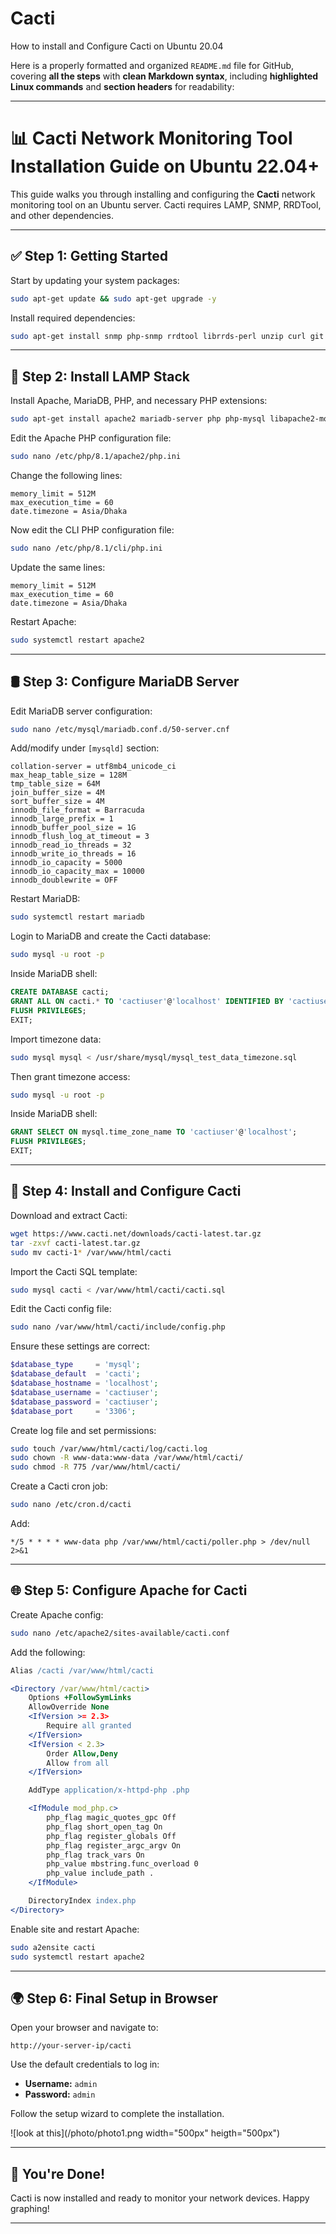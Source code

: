 # Cacti
How to install and Configure Cacti on Ubuntu 20.04


Here is a properly formatted and organized `README.md` file for GitHub, covering **all the steps** with **clean Markdown syntax**, including **highlighted Linux commands** and **section headers** for readability:

---

# 📊 Cacti Network Monitoring Tool Installation Guide on Ubuntu 22.04+

This guide walks you through installing and configuring the **Cacti** network monitoring tool on an Ubuntu server. Cacti requires LAMP, SNMP, RRDTool, and other dependencies.

---

## ✅ Step 1: Getting Started

Start by updating your system packages:

```bash
sudo apt-get update && sudo apt-get upgrade -y
```

Install required dependencies:

```bash
sudo apt-get install snmp php-snmp rrdtool librrds-perl unzip curl git gnupg2 -y
```

---

## 🧱 Step 2: Install LAMP Stack

Install Apache, MariaDB, PHP, and necessary PHP extensions:

```bash
sudo apt-get install apache2 mariadb-server php php-mysql libapache2-mod-php php-xml php-ldap php-mbstring php-gd php-gmp -y
```

Edit the Apache PHP configuration file:

```bash
sudo nano /etc/php/8.1/apache2/php.ini
```

Change the following lines:

```
memory_limit = 512M
max_execution_time = 60
date.timezone = Asia/Dhaka
```

Now edit the CLI PHP configuration file:

```bash
sudo nano /etc/php/8.1/cli/php.ini
```

Update the same lines:

```
memory_limit = 512M
max_execution_time = 60
date.timezone = Asia/Dhaka
```

Restart Apache:

```bash
sudo systemctl restart apache2
```

---

## 🛢️ Step 3: Configure MariaDB Server

Edit MariaDB server configuration:

```bash
sudo nano /etc/mysql/mariadb.conf.d/50-server.cnf
```

Add/modify under `[mysqld]` section:

```
collation-server = utf8mb4_unicode_ci
max_heap_table_size = 128M
tmp_table_size = 64M
join_buffer_size = 4M
sort_buffer_size = 4M
innodb_file_format = Barracuda
innodb_large_prefix = 1
innodb_buffer_pool_size = 1G
innodb_flush_log_at_timeout = 3
innodb_read_io_threads = 32
innodb_write_io_threads = 16
innodb_io_capacity = 5000
innodb_io_capacity_max = 10000
innodb_doublewrite = OFF
```

Restart MariaDB:

```bash
sudo systemctl restart mariadb
```

Login to MariaDB and create the Cacti database:

```bash
sudo mysql -u root -p
```

Inside MariaDB shell:

```sql
CREATE DATABASE cacti;
GRANT ALL ON cacti.* TO 'cactiuser'@'localhost' IDENTIFIED BY 'cactiuser';
FLUSH PRIVILEGES;
EXIT;
```

Import timezone data:

```bash
sudo mysql mysql < /usr/share/mysql/mysql_test_data_timezone.sql
```

Then grant timezone access:

```bash
sudo mysql -u root -p
```

Inside MariaDB shell:

```sql
GRANT SELECT ON mysql.time_zone_name TO 'cactiuser'@'localhost';
FLUSH PRIVILEGES;
EXIT;
```

---

## 🌱 Step 4: Install and Configure Cacti

Download and extract Cacti:

```bash
wget https://www.cacti.net/downloads/cacti-latest.tar.gz
tar -zxvf cacti-latest.tar.gz
sudo mv cacti-1* /var/www/html/cacti
```

Import the Cacti SQL template:

```bash
sudo mysql cacti < /var/www/html/cacti/cacti.sql
```

Edit the Cacti config file:

```bash
sudo nano /var/www/html/cacti/include/config.php
```

Ensure these settings are correct:

```php
$database_type     = 'mysql';
$database_default  = 'cacti';
$database_hostname = 'localhost';
$database_username = 'cactiuser';
$database_password = 'cactiuser';
$database_port     = '3306';
```

Create log file and set permissions:

```bash
sudo touch /var/www/html/cacti/log/cacti.log
sudo chown -R www-data:www-data /var/www/html/cacti/
sudo chmod -R 775 /var/www/html/cacti/
```

Create a Cacti cron job:

```bash
sudo nano /etc/cron.d/cacti
```

Add:

```cron
*/5 * * * * www-data php /var/www/html/cacti/poller.php > /dev/null 2>&1
```

---

## 🌐 Step 5: Configure Apache for Cacti

Create Apache config:

```bash
sudo nano /etc/apache2/sites-available/cacti.conf
```

Add the following:

```apache
Alias /cacti /var/www/html/cacti

<Directory /var/www/html/cacti>
    Options +FollowSymLinks
    AllowOverride None
    <IfVersion >= 2.3>
        Require all granted
    </IfVersion>
    <IfVersion < 2.3>
        Order Allow,Deny
        Allow from all
    </IfVersion>

    AddType application/x-httpd-php .php

    <IfModule mod_php.c>
        php_flag magic_quotes_gpc Off
        php_flag short_open_tag On
        php_flag register_globals Off
        php_flag register_argc_argv On
        php_flag track_vars On
        php_value mbstring.func_overload 0
        php_value include_path .
    </IfModule>

    DirectoryIndex index.php
</Directory>
```

Enable site and restart Apache:

```bash
sudo a2ensite cacti
sudo systemctl restart apache2
```

---

## 🌍 Step 6: Final Setup in Browser

Open your browser and navigate to:

```
http://your-server-ip/cacti
```

Use the default credentials to log in:

* **Username:** `admin`
* **Password:** `admin`

Follow the setup wizard to complete the installation.

![look at this](/photo/photo1.png width="500px" heigth="500px")

---

## 🎉 You're Done!

Cacti is now installed and ready to monitor your network devices. Happy graphing!

---
